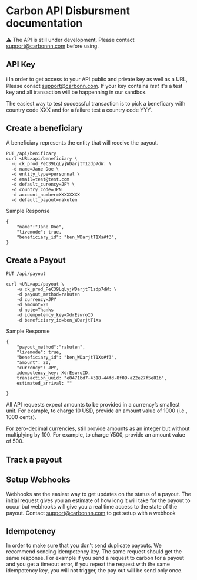 # Carbon API Disbursment documentation
:warning: The API is still under development, Please contact support@carbonnn.com before using.

## API Key
:information_source: In order to get access to your API public and private key as well as a URL, Please conact support@carbonn.com.
If your key contains _test_ it's a test key and all transaction will be happenning in our sandbox.

The easiest way to test successful transaction is to pick a beneficary with country code XXX and for a failure test a country code YYY.

## Create a beneficiary
A beneficiary represents the entity that will receive the payout.

```
PUT /api/benificary
curl <URL>api/beneficiary \
  -u ck_prod_PeC39LqLyjWDarjtT1zdp7dW: \
  -d name=Jane Doe \
  -d entity_type=personnal \
  -d email=test@test.com
  -d default_curency=JPY \
  -d country_code=JPN
  -d account_number=XXXXXXXX
  -d default_payout=rakuten
```

Sample Response

```
{
    "name":"Jane Doe",
    "livemode": true,
    "beneficiary_id": "ben_WDarjtT1Xs#f3",
}

```

## Create a Payout
```
PUT /api/payout

```
```
curl <URL>api/payout \
    -u ck_prod_PeC39LqLyjWDarjtT1zdp7dW: \
    -d payout_method=rakuten
    -d currency=JPY
    -d amount=20
    -d note=Thanks
    -d idempotency_key=XdrEswroID
    -d beneficiary_id=ben_WDarjtT1Xs
```

Sample Response

```
{
    "payout_method":"rakuten",
    "livemode": true,
    "beneficiary_id": "ben_WDarjtT1Xs#f3",
    "amount": 20,
    "currency": JPY,
    idempotency_key: XdrEswroID,
    transaction_uuid: "e0471bd7-4318-44fd-8f09-a22e27f5e81b",
    estimated_arrival: ""

}

```

All API requests expect amounts to be provided in a currency’s smallest unit. For example, to charge 10 USD, provide an amount value of 1000 (i.e., 1000 cents).

For zero-decimal currencies, still provide amounts as an integer but without multiplying by 100. For example, to charge ¥500, provide an amount value of 500.




## Track a payout

## Setup Webhooks

Webhooks are the easiest way to get updates on the status of a payout. The initial request gives you an estimate of how long it will take for the payout to occur but webhooks will give you a real time access to the state of the payout.
Contact support@carbonnn.com to get setup with a webhook


## Idempotency
In order to make sure that you don't send duplicate payouts. We recommend sending idempotency key. The same request should get the same response. For example if you send a request to carbon for a payout and you get a timeout error, if you repeat the request with the same idempotency key, you will not trigger, the pay out will be send only once.


